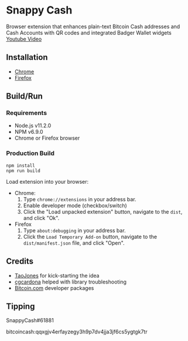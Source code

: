 # Snappy Cash
Browser extension that enhances plain-text Bitcoin Cash addresses and Cash Accounts with QR codes and integrated Badger Wallet widgets
[Youtube Video](https://www.youtube.com/watch?v=MRCQI_juVLk)

## Installation
* [Chrome](https://chrome.google.com/webstore/detail/snappy-cash/lfalmidbffpgbpbjckichdnemaoenemj)
* [Firefox](https://addons.mozilla.org/en-US/firefox/addon/snappy-cash/)

## Build/Run
### Requirements
* Node.js v11.2.0
* NPM v6.9.0
* Chrome or Firefox browser

### Production Build
```
npm install
npm run build
```

Load extension into your browser:

- Chrome:
  1. Type `chrome://extensions` in your address bar.
  2. Enable developer mode (checkbox/switch)
  3. Click the "Load unpacked extension" button, navigate to the `dist`, and click "Ok".
- Firefox
  1. Type `about:debugging` in your address bar.
  2. Click the `Load Temporary Add-on` button, navigate to the `dist/manifest.json` file, and click "Open".
  
## Credits
* [TaoJones](https://twitter.com/ColinAd33006332) for kick-starting the idea
* [cgcardona](https://twitter.com/cgcardona) helped with library troubleshooting 
* [Bitcoin.com](https://developer.bitcoin.com) developer packages

## Tipping

SnappyCash#61881

bitcoincash:qqxgjv4erfayzegy3h9p7dv4jja3jf6cs5ygtgk7tr
